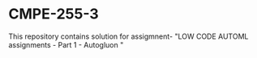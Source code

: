 # CMPE-255-3

This repository contains solution for assigmnent- "LOW CODE AUTOML assignments - Part 1 - Autogluon "
